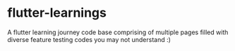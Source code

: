 # flutter-learnings
A flutter learning journey code base comprising of multiple pages filled with diverse feature testing codes you may not understand   :)
